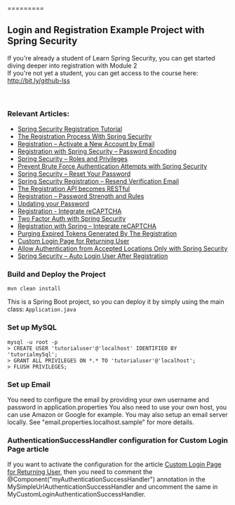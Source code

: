 =========

## Login and Registration Example Project with Spring Security
If you're already a student of Learn Spring Security, you can get started diving deeper into registration with Module 2 </br>
If you're not yet a student, you can get access to the course here: http://bit.ly/github-lss
</br></br></br>


### Relevant Articles: 
- [Spring Security Registration Tutorial](http://www.baeldung.com/spring-security-registration)
- [The Registration Process With Spring Security](http://www.baeldung.com/registration-with-spring-mvc-and-spring-security)
- [Registration – Activate a New Account by Email](http://www.baeldung.com/registration-verify-user-by-email)
- [Registration with Spring Security – Password Encoding](http://www.baeldung.com/spring-security-registration-password-encoding-bcrypt)
- [Spring Security – Roles and Privileges](http://www.baeldung.com/role-and-privilege-for-spring-security-registration)
- [Prevent Brute Force Authentication Attempts with Spring Security](http://www.baeldung.com/spring-security-block-brute-force-authentication-attempts)
- [Spring Security – Reset Your Password](http://www.baeldung.com/spring-security-registration-i-forgot-my-password)
- [Spring Security Registration – Resend Verification Email](http://www.baeldung.com/spring-security-registration-verification-email)
- [The Registration API becomes RESTful](http://www.baeldung.com/registration-restful-api)
- [Registration – Password Strength and Rules](http://www.baeldung.com/registration-password-strength-and-rules)
- [Updating your Password](http://www.baeldung.com/updating-your-password/)
- [Registration - Integrate reCAPTCHA](http://www.baeldung.com/spring-security-registration-captcha/)
- [Two Factor Auth with Spring Security](http://www.baeldung.com/spring-security-two-factor-authentication-with-soft-token)
- [Registration with Spring – Integrate reCAPTCHA](http://www.baeldung.com/spring-security-registration-captcha)
- [Purging Expired Tokens Generated By The Registration](http://www.baeldung.com/registration-token-cleanup)
- [Custom Login Page for Returning User](http://www.baeldung.com/custom-login-page-for-returning-user)
- [Allow Authentication from Accepted Locations Only with Spring Security](http://www.baeldung.com/spring-security-restrict-authentication-by-geography)
- [Spring Security – Auto Login User After Registration](http://www.baeldung.com/spring-security-auto-login-user-after-registration)

### Build and Deploy the Project
```
mvn clean install
```

This is a Spring Boot project, so you can deploy it by simply using the main class: `Application.java`



### Set up MySQL
```
mysql -u root -p 
> CREATE USER 'tutorialuser'@'localhost' IDENTIFIED BY 'tutorialmy5ql';
> GRANT ALL PRIVILEGES ON *.* TO 'tutorialuser'@'localhost';
> FLUSH PRIVILEGES;
```


### Set up Email

You need to configure the email by providing your own username and password in application.properties
You also need to use your own host, you can use Amazon or Google for example.
You may also setup an email server locally.  See "email.properties.localhost.sample" for more details.

### AuthenticationSuccessHandler configuration for Custom Login Page article
If you want to activate the configuration for the article [Custom Login Page for Returning User](http://www.baeldung.com/custom-login-page-for-returning-user), then you need to comment the @Component("myAuthenticationSuccessHandler") annotation in the MySimpleUrlAuthenticationSuccessHandler and uncomment the same in MyCustomLoginAuthenticationSuccessHandler.
